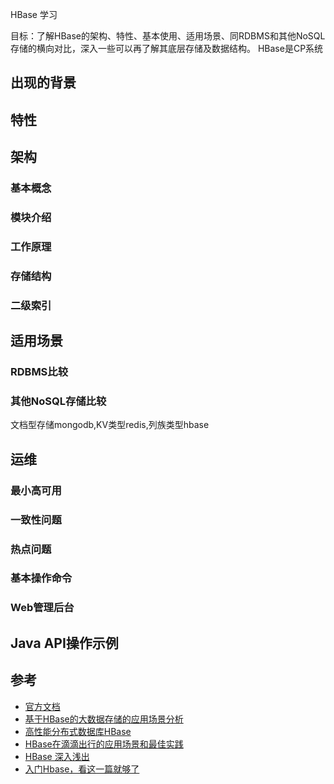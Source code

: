 HBase 学习

目标：了解HBase的架构、特性、基本使用、适用场景、同RDBMS和其他NoSQL存储的横向对比，深入一些可以再了解其底层存储及数据结构。
HBase是CP系统

## 出现的背景

## 特性

## 架构

### 基本概念

### 模块介绍

### 工作原理

### 存储结构

### 二级索引

## 适用场景

### RDBMS比较

### 其他NoSQL存储比较

文档型存储mongodb,KV类型redis,列族类型hbase

## 运维

### 最小高可用

### 一致性问题

### 热点问题

### 基本操作命令

### Web管理后台

## Java API操作示例

## 参考

- [官方文档](https://hbase.apache.org/book.html#arch.overview)
- [基于HBase的大数据存储的应用场景分析](https://cloud.tencent.com/developer/article/1042713)
- [高性能分布式数据库HBase](https://sq.163yun.com/blog/article/174620451741294592)
- [HBase在滴滴出行的应用场景和最佳实践](https://blog.didiyun.com/index.php/2018/04/09/hbase/)
- [HBase 深入浅出](https://www.ibm.com/developerworks/cn/analytics/library/ba-cn-bigdata-hbase/index.html)
- [入门Hbase，看这一篇就够了](https://juejin.im/post/5c666cc4f265da2da53eb714)
